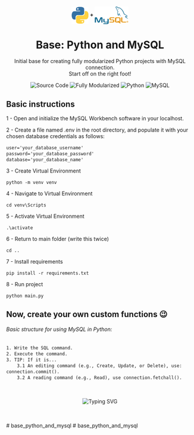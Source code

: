 <!-- Logo -->
<p align="center">
  <img width="45" align="center" src="src/images/python.png">
    <b> + </b>
  <img width="90" align="center" src="src/images/mysql.png">
</p>

<!-- Title -->
<h1 align="center">
  Base: Python and MySQL
</h1>

<!-- Subtitle -->
<p align="center">
  Initial base for creating fully modularized Python projects with MySQL connection.<br>Start off on the right foot!
</p>

<!-- Badges -->
<p align="center">
  <img src="https://img.shields.io/badge/Open-Source-brightgreen" alt="Source Code">
  <img src="https://img.shields.io/badge/Fully-Modularized-brightgreen" alt="Fully Modularized">
  <img src="https://img.shields.io/badge/Python-3.11-yellow" alt="Python">
  <img src="https://img.shields.io/badge/MySQLWorkbench-8.0-orange" alt="MySQL">
</p>

## Basic instructions 

1 - Open and initialize the MySQL Workbench software in your localhost.

2 - Create a file named .env in the root directory, and populate it with your chosen database credentials as follows:
```
user='your_database_username'
password='your_database_password'
database='your_database_name'
```

3 - Create Virtual Environment
```
python -m venv venv
```

4 - Navigate to Virtual Environment
```
cd venv\Scripts
```

5 - Activate Virtual Environment
```
.\activate
```

6 - Return to main folder (write this twice)
```
cd ..
```

7 - Install requirements
```
pip install -r requirements.txt
```

8 - Run project
```
python main.py
```

## Now, create your own custom functions 😉
###### Basic structure for using MySQL in Python:
    1. Write the SQL command.
    2. Execute the command.
    3. TIP: If it is...
        3.1 An editing command (e.g., Create, Update, or Delete), use: connection.commit().
        3.2 A reading command (e.g., Read), use connection.fetchall().

<!-- SVG Typing -->
<p align="center"><br /><br />
    <img src="https://readme-typing-svg.demolab.com?font=Fira+Code&pause=1000&color=4285F4&center=true&random=false&width=435&lines=Keep+Learning.+Keep+Developing!" alt="Typing SVG">
</p><br /><br />
#   b a s e _ p y t h o n _ a n d _ m y s q l 
 
 #   b a s e _ p y t h o n _ a n d _ m y s q l 
 
 